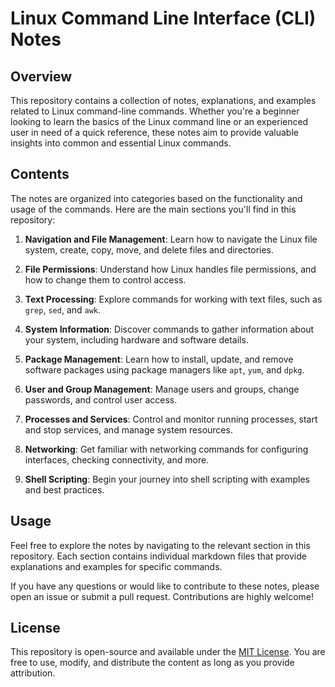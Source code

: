 # Linux Command Line Interface (CLI) Notes

## Overview

This repository contains a collection of notes, explanations, and examples related to Linux command-line commands. Whether you're a beginner looking to learn the basics of the Linux command line or an experienced user in need of a quick reference, these notes aim to provide valuable insights into common and essential Linux commands.

## Contents

The notes are organized into categories based on the functionality and usage of the commands. Here are the main sections you'll find in this repository:

1. **Navigation and File Management**: Learn how to navigate the Linux file system, create, copy, move, and delete files and directories.

2. **File Permissions**: Understand how Linux handles file permissions, and how to change them to control access.

3. **Text Processing**: Explore commands for working with text files, such as `grep`, `sed`, and `awk`.

4. **System Information**: Discover commands to gather information about your system, including hardware and software details.

5. **Package Management**: Learn how to install, update, and remove software packages using package managers like `apt`, `yum`, and `dpkg`.

6. **User and Group Management**: Manage users and groups, change passwords, and control user access.

7. **Processes and Services**: Control and monitor running processes, start and stop services, and manage system resources.

8. **Networking**: Get familiar with networking commands for configuring interfaces, checking connectivity, and more.

9. **Shell Scripting**: Begin your journey into shell scripting with examples and best practices.

## Usage

Feel free to explore the notes by navigating to the relevant section in this repository. Each section contains individual markdown files that provide explanations and examples for specific commands.

If you have any questions or would like to contribute to these notes, please open an issue or submit a pull request. Contributions are highly welcome!

## License

This repository is open-source and available under the [MIT License](LICENSE). You are free to use, modify, and distribute the content as long as you provide attribution.